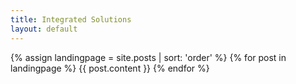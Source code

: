 ```yaml
---
title: Integrated Solutions
layout: default
---
```


{% assign landingpage = site.posts | sort: 'order' %}
{% for post in landingpage %}
{{ post.content }}
{% endfor %}